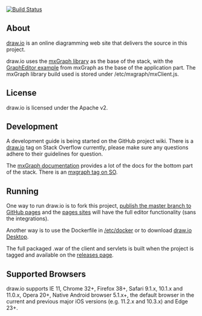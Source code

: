 [![Build Status](https://travis-ci.org/jgraph/drawio.svg?branch=master)](https://travis-ci.org/jgraph/drawio)

About
-----
[draw.io](https://www.draw.io) is an online diagramming web site that delivers the source in this project.

draw.io uses the [mxGraph library](https://github.com/jgraph/mxgraph) as the base of the stack, with the [GraphEditor example](https://github.com/jgraph/mxgraph/tree/master/javascript/examples/grapheditor) from mxGraph as the base of the application part. The mxGraph library build used is stored under /etc/mxgraph/mxClient.js.

License
-------
draw.io is licensed under the Apache v2.

Development
-----------

A development guide is being started on the GitHub project wiki. There is a [draw.io](http://stackoverflow.com/questions/tagged/draw.io) tag on Stack Overflow currently, please make sure any questions adhere to their guidelines for question.

The [mxGraph documentation](https://jgraph.github.io/mxgraph/) provides a lot of the docs for the bottom part of the stack. There is an [mxgraph tag on SO](http://stackoverflow.com/questions/tagged/mxgraph).

Running
-------
One way to run draw.io is to fork this project, [publish the master branch to GitHub pages](https://help.github.com/categories/github-pages-basics/) and the [pages sites](https://christiangroeber.github.io/drawio/src/main/webapp/index.html) will have the full editor functionality (sans the integrations).

Another way is to use the Dockerfile in [/etc/docker](etc/docker/) or to download [draw.io Desktop](https://get.draw.io).

The full packaged .war of the client and servlets is built when the project is tagged and available on the [releases page](https://github.com/jgraph/draw.io/releases).

Supported Browsers
------------------
draw.io supports IE 11, Chrome 32+, Firefox 38+, Safari 9.1.x, 10.1.x and 11.0.x, Opera 20+, Native Android browser 5.1.x+, the default browser in the current and previous major iOS versions (e.g. 11.2.x and 10.3.x) and Edge 23+.
